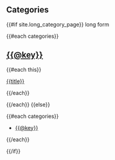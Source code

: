 
## Categories




{{#if site.long_category_page}}
long form

{{#each categories}} 

## [{{@key}}](../{{site.root}}category/{{@key}})

{{#each this}}

[{{title}}](../../{{site.root}}{{href}})

{{/each}}

{{/each}}
{{else}}

{{#each categories}} 

- [{{@key}}](../{{site.root}}category/{{@key}})

{{/each}}

{{/if}}